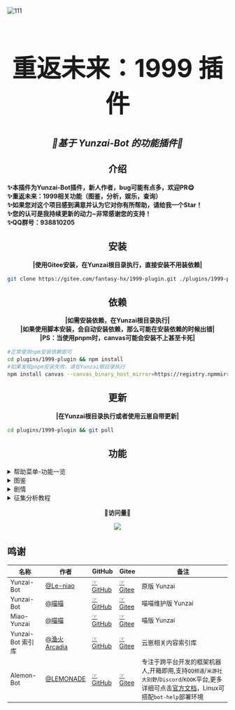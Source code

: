 ![111](https://preview.cloud.189.cn/image/imageAction?param=684CF81AC8AE187D88456B443F3300BB1D0D6D0B02F072623DB29544FA7E58F2A49C959F4EC31219D80EAF5D26DC6DC437E6B17C42CAC87BDD3AC4CC1B022B93809E8039292D4207339E2DBAB5D48362A7FEB4A5255C549EB96B49461573ECE4A91E8DC31F913F645DAE39BCC7502D309A43464B)

# <div align="center"><h1 align="center">重返未来：1999 插件</h1></div>
## <div align="center">_🌈基于 Yunzai-Bot 的功能插件🌈_</div>
## <div align="center">介绍</div>
**<div>✨本插件为Yunzai-Bot插件，新人作者，bug可能有点多，欢迎PR😋</div>** 
**<div>✨重返未来：1999相关功能（图鉴，分析，娱乐，查询）</div>** 
**<div>✨如果您对这个项目感到满意并认为它对你有所帮助，请给我一个Star！</div>** 
**<div>✨您的认可是我持续更新的动力~非常感谢您的支持！</div>** 
**<div>✨QQ群号：938810205</div>** 

## <div align="center">安装</div> 

 **<div align="center">|使用Gitee安装，在Yunzai根目录执行，直接安装不用装依赖|</div>** 
```sh
git clone https://gitee.com/fantasy-hx/1999-plugin.git ./plugins/1999-plugin
```
## <div align="center">依赖</div> 
 
 **<div align="center">|如需安装依赖，在Yunzai根目录执行|</div>** 
 **<div align="center">|如果使用脚本安装，会自动安装依赖，那么可能在安装依赖的时候出错|</div>** 
 **<div align="center">|PS：当使用pnpm时，canvas可能会安装不上甚至卡死|</div>** 

```sh
#正常使用npm安装依赖即可
cd plugins/1999-plugin && npm install
#如果发现pnpm安装失败，请在Yunzai根目录执行
npm install canvas --canvas_binary_host_mirror=https://registry.npmmirror.com/-/binary/canvas
```
## <div align="center">更新</div>

 **<div align="center">|在Yunzai根目录执行或者使用云崽自带更新|</div>** 

```sh
cd plugins/1999-plugin && git pull
```
## <div align="center">功能</div>
<details>
<summary>帮助菜单-功能一览</summary>

![/1999帮助](resources/assets/img/help/%E8%8F%9C%E5%8D%95.png)

</details>

<details>
<summary>图鉴</summary>

![/夜色亵渎者](resources/assets/img/%E5%9B%BE%E9%89%B4/%E5%BF%83%E7%9B%B8/%E5%A4%9C%E8%89%B2%E4%BA%B5%E6%B8%8E%E8%80%85.png)

</details>
<details>
<summary>剧情</summary>

![剧情](resources/assets/img/%E5%89%A7%E6%83%85/TH.01-1.png)

</details >
<details>
<summary>征集分析教程</summary>

![征集分析教程](resources/assets/img/help/%E5%BE%81%E9%9B%86%E5%88%86%E6%9E%90%E6%95%99%E7%A8%8B.png)

</details>

 **<div align="center"> 🎉访问量🎉</div>** 

<div align=center><img src="https://profile-counter.glitch.me/1999-plugin/count.svg"></div>


## 鸣谢

| 名称              | 作者                                        | GitHub                                                           | Gitee                                                          | 备注               |
| ----------------- | ------------------------------------------- | ---------------------------------------------------------------- | -------------------------------------------------------------- | ------------------ |
| Yunzai-Bot        | [@Le-niao](https://gitee.com/Le-niao)       | [☞GitHub](https://github.com/Le-niao/Yunzai-Bot)                 | [☞Gitee](https://gitee.com/Le-niao/Yunzai-Bot)                 | 原版 Yunzai        |
| Yunzai-Bot        | [@喵喵](https://gitee.com/yoimiya-kokomi)   | [☞GitHub](https://github.com/yoimiya-kokomi/Yunzai-Bot)          | [☞Gitee](https://gitee.com/yoimiya-kokomi/Yunzai-Bot)          | 喵喵维护版 Yunzai  |
| Miao-Yunzai       | [@喵喵](https://gitee.com/yoimiya-kokomi)   | [☞GitHub](https://github.com/yoimiya-kokomi/Miao-Yunzai)         | [☞Gitee](https://gitee.com/yoimiya-kokomi/Miao-Yunzai)         | 喵版 Yunzai        |
| Yunzai-Bot 索引库 | [@渔火Arcadia](https://gitee.com/yhArcadia) | [☞GitHub](https://github.com/yhArcadia/Yunzai-Bot-plugins-index) | [☞Gitee](https://gitee.com/yhArcadia/Yunzai-Bot-plugins-index) | 云崽相关内容索引库 |
| Alemon-Bot | [@LEMONADE](https://github.com/ningmengchongshui/alemon) | [☞GitHub](https://github.com/ningmengchongshui/alemon) | [☞Gitee](https://gitee.com/ningmengchongshui/alemon) | 专注于跨平台开发的框架机器人,开箱即用,支持`QQ频道`/`米游社大别野`/`Discord`/`KOOK`平台,更多详细可点击[官方文档](https://alemonjs.com)，Linux可搭配`bot-help`部署环境 |
